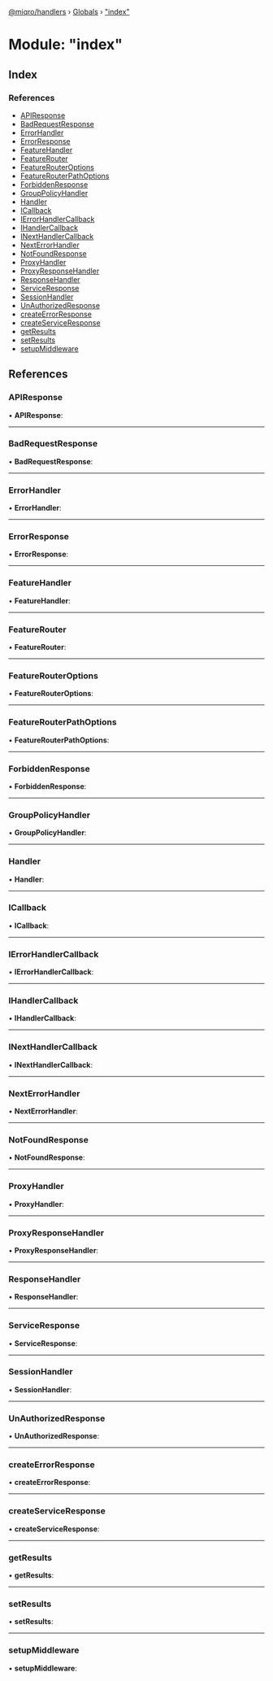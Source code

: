 [@miqro/handlers](../README.md) › [Globals](../globals.md) › ["index"](_index_.md)

# Module: "index"

## Index

### References

* [APIResponse](_index_.md#apiresponse)
* [BadRequestResponse](_index_.md#badrequestresponse)
* [ErrorHandler](_index_.md#errorhandler)
* [ErrorResponse](_index_.md#errorresponse)
* [FeatureHandler](_index_.md#featurehandler)
* [FeatureRouter](_index_.md#featurerouter)
* [FeatureRouterOptions](_index_.md#featurerouteroptions)
* [FeatureRouterPathOptions](_index_.md#featurerouterpathoptions)
* [ForbiddenResponse](_index_.md#forbiddenresponse)
* [GroupPolicyHandler](_index_.md#grouppolicyhandler)
* [Handler](_index_.md#handler)
* [ICallback](_index_.md#icallback)
* [IErrorHandlerCallback](_index_.md#ierrorhandlercallback)
* [IHandlerCallback](_index_.md#ihandlercallback)
* [INextHandlerCallback](_index_.md#inexthandlercallback)
* [NextErrorHandler](_index_.md#nexterrorhandler)
* [NotFoundResponse](_index_.md#notfoundresponse)
* [ProxyHandler](_index_.md#proxyhandler)
* [ProxyResponseHandler](_index_.md#proxyresponsehandler)
* [ResponseHandler](_index_.md#responsehandler)
* [ServiceResponse](_index_.md#serviceresponse)
* [SessionHandler](_index_.md#sessionhandler)
* [UnAuthorizedResponse](_index_.md#unauthorizedresponse)
* [createErrorResponse](_index_.md#createerrorresponse)
* [createServiceResponse](_index_.md#createserviceresponse)
* [getResults](_index_.md#getresults)
* [setResults](_index_.md#setresults)
* [setupMiddleware](_index_.md#setupmiddleware)

## References

###  APIResponse

• **APIResponse**:

___

###  BadRequestResponse

• **BadRequestResponse**:

___

###  ErrorHandler

• **ErrorHandler**:

___

###  ErrorResponse

• **ErrorResponse**:

___

###  FeatureHandler

• **FeatureHandler**:

___

###  FeatureRouter

• **FeatureRouter**:

___

###  FeatureRouterOptions

• **FeatureRouterOptions**:

___

###  FeatureRouterPathOptions

• **FeatureRouterPathOptions**:

___

###  ForbiddenResponse

• **ForbiddenResponse**:

___

###  GroupPolicyHandler

• **GroupPolicyHandler**:

___

###  Handler

• **Handler**:

___

###  ICallback

• **ICallback**:

___

###  IErrorHandlerCallback

• **IErrorHandlerCallback**:

___

###  IHandlerCallback

• **IHandlerCallback**:

___

###  INextHandlerCallback

• **INextHandlerCallback**:

___

###  NextErrorHandler

• **NextErrorHandler**:

___

###  NotFoundResponse

• **NotFoundResponse**:

___

###  ProxyHandler

• **ProxyHandler**:

___

###  ProxyResponseHandler

• **ProxyResponseHandler**:

___

###  ResponseHandler

• **ResponseHandler**:

___

###  ServiceResponse

• **ServiceResponse**:

___

###  SessionHandler

• **SessionHandler**:

___

###  UnAuthorizedResponse

• **UnAuthorizedResponse**:

___

###  createErrorResponse

• **createErrorResponse**:

___

###  createServiceResponse

• **createServiceResponse**:

___

###  getResults

• **getResults**:

___

###  setResults

• **setResults**:

___

###  setupMiddleware

• **setupMiddleware**:
